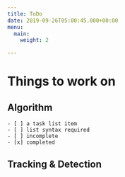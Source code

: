 ```yaml
---
title: ToDo
date: 2019-09-26T05:00:45.000+00:00
menu:
  main:
    weight: 2

---
```

# Things to work on

## Algorithm

    - [ ] a task list item
    - [ ] list syntax required
    - [ ] incomplete
    - [x] completed

## Tracking & Detection